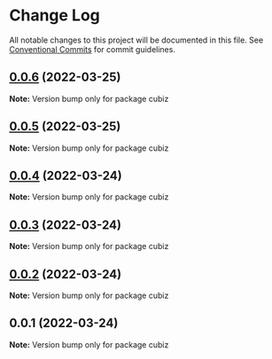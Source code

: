 # Change Log

All notable changes to this project will be documented in this file.
See [Conventional Commits](https://conventionalcommits.org) for commit guidelines.

## [0.0.6](https://github.com/linq2js/cubiz/compare/v0.0.5...v0.0.6) (2022-03-25)

**Note:** Version bump only for package cubiz





## [0.0.5](https://github.com/linq2js/cubiz/compare/v0.0.4...v0.0.5) (2022-03-25)

**Note:** Version bump only for package cubiz





## [0.0.4](https://github.com/linq2js/cubiz/compare/v0.0.3...v0.0.4) (2022-03-24)

**Note:** Version bump only for package cubiz





## [0.0.3](https://github.com/linq2js/cubiz/compare/v0.0.2...v0.0.3) (2022-03-24)

**Note:** Version bump only for package cubiz





## [0.0.2](https://github.com/linq2js/cubiz/compare/v0.0.1...v0.0.2) (2022-03-24)

**Note:** Version bump only for package cubiz





## 0.0.1 (2022-03-24)

**Note:** Version bump only for package cubiz
